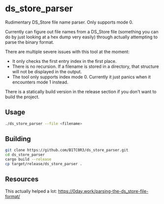 # ds_store_parser

Rudimentary DS_Store file name parser. Only supports mode 0.

Currently can figure out file names from a DS_Store file (something you can do by just looking
at a hex dump very easily) through actually attempting to parse the binary format.

There are multiple severe issues with this tool at the moment:

- It only checks the first entry index in the first place.
- There is no recursion. If a filename is stored in a directory, that structure will not be displayed in the output.
- The tool only supports index mode 0. Currently it just panics when it encounters mode 1 instead.

There is a statically build version in the release section if you don't want to build the project.

## Usage

```bash
./ds_store_parser --file <filename>
```

## Building

```bash
git clone https://github.com/B1TC0R3/ds_store_parser.git
cd ds_store_parser
cargo build --release
cp target/release/ds_store_parser .
```
## Resources

This actually helped a lot: https://0day.work/parsing-the-ds_store-file-format/
